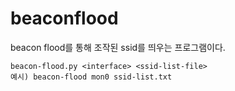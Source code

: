 # beaconflood
beacon flood를 통해 조작된 ssid를 띄우는 프로그램이다.

```
beacon-flood.py <interface> <ssid-list-file>
예시) beacon-flood mon0 ssid-list.txt
```
